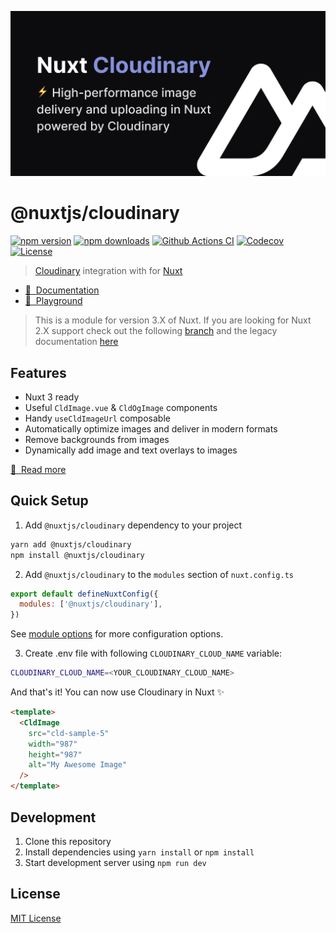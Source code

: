 [![@nuxtjs/cloudinary](./docs/public/cover.jpg)](https://cloudinary.nuxtjs.org)

# @nuxtjs/cloudinary

[![npm version][npm-version-src]][npm-version-href]
[![npm downloads][npm-downloads-src]][npm-downloads-href]
[![Github Actions CI][github-actions-ci-src]][github-actions-ci-href]
[![Codecov][codecov-src]][codecov-href]
[![License][license-src]][license-href]

> [Cloudinary](https://cloudinary.com) integration with for [Nuxt](https://nuxt.com)

- [📖 &nbsp;Documentation](https://cloudinary.nuxtjs.org)
- [👾 &nbsp;Playground](https://stackblitz.com/github/nuxt-modules/cloudinary?file=.stackblitz%2Fnuxt.config.ts)

> This is a module for version 3.X of Nuxt. If you are looking for Nuxt 2.X support check out the following [branch](https://github.com/nuxt-modules/cloudinary/tree/v1) and the legacy documentation [here](https://v1.cloudinary.nuxtjs.org)

## Features

- Nuxt 3 ready
- Useful `CldImage.vue` & `CldOgImage` components
- Handy `useCldImageUrl` composable
- Automatically optimize images and deliver in modern formats
- Remove backgrounds from images
- Dynamically add image and text overlays to images

[📖 &nbsp;Read more](https://cloudinary.nuxtjs.org)

## Quick Setup

1. Add `@nuxtjs/cloudinary` dependency to your project

```bash
yarn add @nuxtjs/cloudinary 
npm install @nuxtjs/cloudinary
```

2. Add `@nuxtjs/cloudinary` to the `modules` section of `nuxt.config.ts`

```js
export default defineNuxtConfig({
  modules: ['@nuxtjs/cloudinary'],
})
```

See [module options](https://cloudinary.nuxtjs.org/options) for more configuration options.

3. Create .env file with following `CLOUDINARY_CLOUD_NAME` variable:

```bash
CLOUDINARY_CLOUD_NAME=<YOUR_CLOUDINARY_CLOUD_NAME>
```

And that's it! You can now use Cloudinary in Nuxt ✨

```html
<template>
  <CldImage
    src="cld-sample-5"
    width="987"
    height="987"
    alt="My Awesome Image"
  />
</template>
```

## Development

1. Clone this repository
2. Install dependencies using `yarn install` or `npm install`
3. Start development server using `npm run dev`

## License

[MIT License](./LICENSE)

<!-- Badges -->
[npm-version-src]: https://img.shields.io/npm/v/@nuxtjs/cloudinary/latest.svg
[npm-version-href]: https://npmjs.com/package/@nuxtjs/cloudinary

[npm-downloads-src]: https://img.shields.io/npm/dt/@nuxtjs/cloudinary.svg
[npm-downloads-href]: https://npmjs.com/package/@nuxtjs/cloudinary

[github-actions-ci-src]: https://github.com/nuxt-modules/cloudinary/workflows/ci/badge.svg
[github-actions-ci-href]: https://github.com/nuxt-modules/cloudinary/actions?query=workflow%3Aci

[codecov-src]: https://img.shields.io/codecov/c/github/nuxt-modules/cloudinary.svg
[codecov-href]: https://codecov.io/gh/nuxt-modules/cloudinary

[license-src]: https://img.shields.io/npm/l/@nuxtjs/cloudinary.svg
[license-href]: https://npmjs.com/package/@nuxtjs/cloudinary
